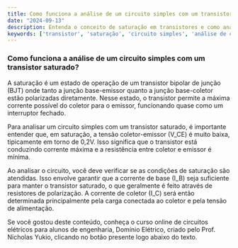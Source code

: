 ```yaml
---
title: Como funciona a análise de um circuito simples com um transistor saturado?
date: "2024-09-13"
description: Entenda o conceito de saturação em transistores e como analisar um circuito simples com um transistor saturado.
keywords: ['transistor', 'saturação', 'circuito simples', 'análise de circuito', 'semicondutores']
---
```


### Como funciona a análise de um circuito simples com um transistor saturado?

A saturação é um estado de operação de um transistor bipolar de junção (BJT) onde tanto a junção base-emissor quanto a junção base-coletor estão polarizadas diretamente. Nesse estado, o transistor permite a máxima corrente possível do coletor para o emissor, funcionando quase como um interruptor fechado. 

Para analisar um circuito simples com um transistor saturado, é importante entender que, em saturação, a tensão coletor-emissor (V_CE) é muito baixa, tipicamente em torno de 0,2V. Isso significa que o transistor está conduzindo corrente máxima e a resistência entre coletor e emissor é mínima. 

Ao analisar o circuito, você deve verificar se as condições de saturação são atendidas. Isso envolve garantir que a corrente de base (I_B) seja suficiente para manter o transistor saturado, o que geralmente é feito através de resistores de polarização. A corrente de coletor (I_C) será então determinada principalmente pela carga conectada ao coletor e pela tensão de alimentação.

Se você gostou deste conteúdo, conheça o curso online de circuitos elétricos para alunos de engenharia, Domínio Elétrico, criado pelo Prof. Nicholas Yukio, clicando no botão presente logo abaixo do texto.